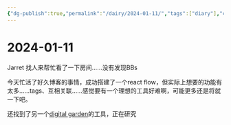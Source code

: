 ```yaml
---
{"dg-publish":true,"permalink":"/dairy/2024-01-11/","tags":["diary"],"created":"2024-01-11T19:09:19.135-05:00","updated":"2024-01-12T23:20:02.479-05:00"}
---
```


# 2024-01-11

Jarret 找人来帮忙看了一下房间……没有发现BBs

今天忙活了好久博客的事情，成功搭建了一个react flow，但实际上想要的功能有太多……tags、互相关联……感觉要有一个理想的工具好难啊，可能更多还是将就一下吧。

还找到了另一个[digital garden](https://dg-docs.ole.dev)的工具，正在研究

